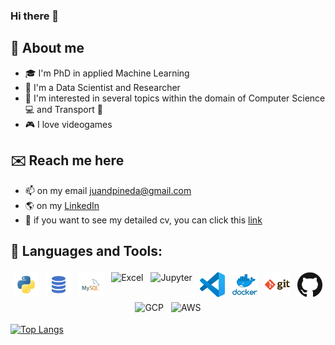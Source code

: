 ### Hi there 👋

## 🚦 About me
* 🎓 I'm PhD in applied Machine Learning
* 💼 I'm a Data Scientist and Researcher
* 🚀 I'm interested in several topics within the domain of Computer Science 💻 and Transport 🚋
* 🎮 I love videogames 

## ✉️ Reach me here
* 📫 on my email juandpineda@gmail.com 
* 🌎 on my [LinkedIn](https://www.linkedin.com/in/juandpineda/) 
* 🥇 if you want to see my detailed cv, you can click this [link](https://www.bit.ly/CV_Pineda) 

## 🧰 Languages and Tools:
<p align="center">
  <img src="https://raw.githubusercontent.com/github/explore/80688e429a7d4ef2fca1e82350fe8e3517d3494d/topics/python/python.png" alt="Python" height="40" style="vertical-align:top; margin:4px">
    <img src="https://raw.githubusercontent.com/github/explore/80688e429a7d4ef2fca1e82350fe8e3517d3494d/topics/sql/sql.png" alt="SQL" height="40" style="vertical-align:top; margin:4px"> 
    <img src="https://raw.githubusercontent.com/github/explore/80688e429a7d4ef2fca1e82350fe8e3517d3494d/topics/mysql/mysql.png" alt="MySQL" height="40" style="vertical-align:top; margin:4px">
    <img src="https://github.com/melanieshi0120/melanieshi0120/raw/master/images/excel.png" alt="Excel" height="40" style="vertical-align:top; margin:4px">  
  <img src="https://github.com/melanieshi0120/melanieshi0120/raw/master/images/Jupyter_logo.png" alt="Jupyter" height="40" style="vertical-align:top; margin:4px">  
  <img src="https://raw.githubusercontent.com/github/explore/80688e429a7d4ef2fca1e82350fe8e3517d3494d/topics/visual-studio-code/visual-studio-code.png" alt="VS Code" height="40" style="vertical-align:top; margin:4px">
    <img src="https://raw.githubusercontent.com/github/explore/80688e429a7d4ef2fca1e82350fe8e3517d3494d/topics/docker/docker.png" alt="Docker" height="40" style="vertical-align:top; margin:4px">
    <img src="https://raw.githubusercontent.com/github/explore/80688e429a7d4ef2fca1e82350fe8e3517d3494d/topics/git/git.png" alt="Git" height="40" style="vertical-align:top; margin:4px">
  <img src="https://raw.githubusercontent.com/github/explore/78df643247d429f6cc873026c0622819ad797942/topics/github/github.png" alt="Github" height="40" style="vertical-align:top; margin:4px">
  <img src="https://github.com/melanieshi0120/melanieshi0120/raw/master/images/GCP_LOG.png" alt="GCP" height="40" style="vertical-align:top; margin:4px">
  <img src="https://github.com/melanieshi0120/melanieshi0120/blob/master/images/AWS.jpeg" alt="AWS" height="40" style="vertical-align:top; margin:4px">
 </p>

[![Top Langs](https://github-readme-stats.vercel.app/api/top-langs/?username=jdpinedaj&layout=compact)](https://github.com/anuraghazra/github-readme-stats)
